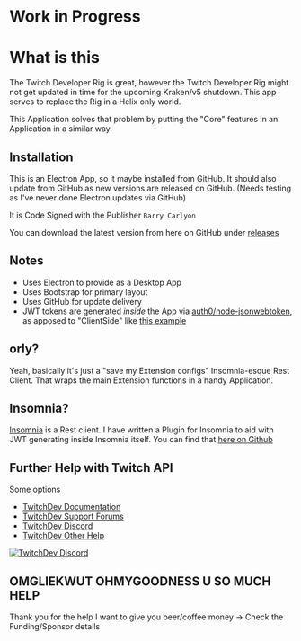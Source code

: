 # Work in Progress

# What is this

The Twitch Developer Rig is great, however the Twitch Developer Rig might not get updated in time for the upcoming Kraken/v5 shutdown. This app serves to replace the Rig in a Helix only world.

This Application solves that problem by putting the "Core" features in an Application in a similar way.

## Installation

This is an Electron App, so it maybe installed from GitHub.
It should also update from GitHub as new versions are released on GitHub. (Needs testing as I've never done Electron updates via GitHub)

It is Code Signed with the Publisher `Barry Carlyon`

You can download the latest version from here on GitHub under [releases](https://github.com/BarryCarlyon/twitch_extension_tools/releases)

## Notes

- Uses Electron to provide as a Desktop App
- Uses Bootstrap for primary layout
- Uses GitHub for update delivery
- JWT tokens are generated _inside_ the App via [auth0/node-jsonwebtoken](https://github.com/auth0/node-jsonwebtoken), as apposed to "ClientSide" like [this example](https://barrycarlyon.github.io/twitch_misc/examples/extension_config/)

## orly?

Yeah, basically it's just a "save my Extension configs" Insomnia-esque Rest Client. That wraps the main Extension functions in a handy Application.

## Insomnia?

[Insomnia](https://insomnia.rest/) is a Rest client. I have written a Plugin for Insomnia to aid with JWT generating inside Insomnia itself. You can find that [here on Github](https://github.com/BarryCarlyon/insomnia-plugin-twitch-extension-barrycarlyon)

## Further Help with Twitch API

Some options

- [TwitchDev Documentation](http://dev.twitch.tv/docs)
- [TwitchDev Support Forums](https://discuss.dev.twitch.tv/)
- [TwitchDev Discord](https://link.twitch.tv/devchat)
- [TwitchDev Other Help](https://dev.twitch.tv/support)

[![TwitchDev Discord](https://discordapp.com/api/guilds/504015559252377601/embed.png?style=banner2)](https://link.twitch.tv/devchat)

## OMGLIEKWUT OHMYGOODNESS U SO MUCH HELP

Thank you for the help I want to give you beer/coffee money -> Check the Funding/Sponsor details
